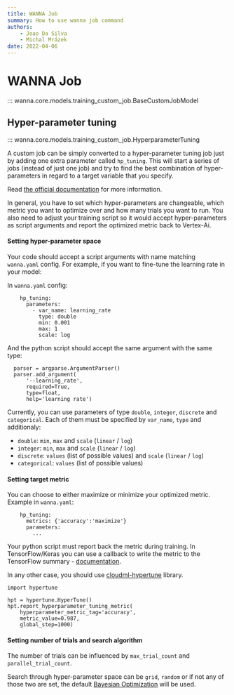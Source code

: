 ```yaml
---
title: WANNA Job
summary: How to use wanna job command
authors:
    - Joao Da Silva
    - Michal Mrázek
date: 2022-04-06
---
```


# WANNA Job

::: wanna.core.models.training_custom_job.BaseCustomJobModel

## Hyper-parameter tuning

::: wanna.core.models.training_custom_job.HyperparameterTuning

A custom job can be simply converted to a hyper-parameter tuning job just by adding 
one extra parameter called `hp_tuning`. This will start a series of jobs (instead of just one job) 
and try to find the best combination of hyper-parameters in regard to a target variable that you specify.

Read [the official documentation](https://cloud.google.com/ai-platform/training/docs/using-hyperparameter-tuning) for more information.

In general, you have to set which hyper-parameters are changeable, which metric you want to optimize over
and how many trials you want to run. You also need to adjust your training script so it would accept
hyper-parameters as script arguments and report the optimized metric back to Vertex-Ai.

#### Setting hyper-parameter space
Your code should accept a script arguments with name matching `wanna.yaml` config.
For example, if you want to fine-tune the learning rate in your model:

In `wanna.yaml` config:

```
    hp_tuning:
      parameters:
        - var_name: learning_rate
          type: double
          min: 0.001
          max: 1
          scale: log
```

And the python script should accept the same argument with the same type:

```
  parser = argparse.ArgumentParser()
  parser.add_argument(
      '--learning_rate',
      required=True,
      type=float,
      help='learning rate')
```

Currently, you can use parameters of type `double`, `integer`, `discrete` and `categorical`.
Each of them must be specified by `var_name`, `type` and additionaly:

- `double`: `min`, `max` and `scale` (`linear` / `log`)
- `integer`: `min`, `max` and `scale` (`linear` / `log`)
- `discrete`: `values` (list of possible values)  and `scale` (`linear` / `log`)
- `categorical`: `values` (list of possible values)


#### Setting target metric
You can choose to either maximize or minimize your optimized metric. Example in `wanna.yaml`:

```
    hp_tuning:
      metrics: {'accuracy':'maximize'}
      parameters:
        ...
```

Your python script must report back the metric during training. In TensorFlow/Keras you can use
a callback to write the metric to the TensorFlow summary - [documentation](https://cloud.google.com/ai-platform/training/docs/using-hyperparameter-tuning#tensorflow_with_a_runtime_version).

In any other case, you should use [cloudml-hypertune](https://github.com/GoogleCloudPlatform/cloudml-hypertune) library.

```
import hypertune

hpt = hypertune.HyperTune()
hpt.report_hyperparameter_tuning_metric(
    hyperparameter_metric_tag='accuracy',
    metric_value=0.987,
    global_step=1000)
```

#### Setting number of trials and search algorithm
The number of trials can be influenced by `max_trial_count` and `parallel_trial_count`.

Search through hyper-parameter space can be `grid`, `random` or if not any of those two are set,
the default [Bayesian Optimization](https://cloud.google.com/blog/products/ai-machine-learning/hyperparameter-tuning-cloud-machine-learning-engine-using-bayesian-optimization) will be used.
